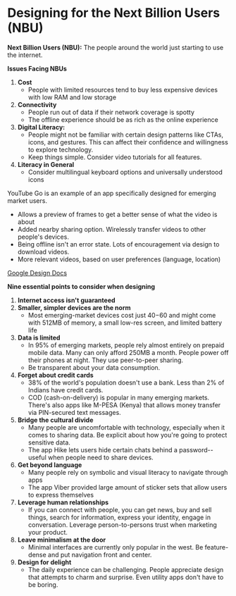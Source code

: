# Designing for the Next Billion Users (NBU)

**Next Billion Users (NBU):** The people around the world just starting to use the internet.



**Issues Facing NBUs**

1. **Cost** 
   - People with limited resources tend to buy less expensive devices with low RAM and low storage
2. **Connectivity**
   - People run out of data if their network coverage is spotty
   - The offline experience should be as rich as the online experience
3. **Digital Literacy:**
   - People might not be familiar with certain design patterns like CTAs, icons, and gestures. This can affect their confidence and willingness to explore technology.
   - Keep things simple. Consider video tutorials for all features.
4. **Literacy in General**
   - Consider multilingual keyboard options and universally understood icons



YouTube Go is an example of an app specifically designed for emerging market users.

- Allows a preview of frames to get a better sense of what the video is about
- Added nearby sharing option. Wirelessly transfer videos to other people's devices.
- Being offline isn't an error state. Lots of encouragement via design to download videos.
- More relevant videos, based on user preferences (language, location)



[Google Design Docs](https://design.google/library/ux-next-billion-users/)



**Nine essential points to consider when designing**

1. **Internet access isn't guaranteed**
2. **Smaller, simpler devices are the norm**
   - Most emerging-market devices cost just $40-$60 and might come with 512MB of memory, a small low-res screen, and limited battery life
3. **Data is limited**
   - In 95% of emerging markets, people rely almost entirely on prepaid mobile data. Many can only afford 250MB a month. People power off their phones at night. They use peer-to-peer sharing.
   - Be transparent about your data consumption.
4. **Forget about credit cards**
   - 38% of the world's population doesn't use a bank. Less than 2% of Indians have credit cards.
   - COD (cash-on-delivery) is popular in many emerging markets. There's also apps like M-PESA (Kenya) that allows money transfer via PIN-secured text messages.
5. **Bridge the cultural divide**
   - Many people are uncomfortable with technology, especially when it comes to sharing data. Be explicit about how you're going to protect sensitive data.
   - The app Hike lets users hide certain chats behind a password--useful when people need to share devices.
6. **Get beyond language**
   - Many people rely on symbolic and visual literacy to navigate through apps
   - The app Viber provided large amount of sticker sets that allow users to express themselves
7. **Leverage human relationships**
   - If you can connect with people, you can get news, buy and sell things, search for information, express your identity, engage in conversation. Leverage person-to-persons trust when marketing your product.
8. **Leave minimalism at the door**
   - Minimal interfaces are currently only popular in the west. Be feature-dense and put navigation front and center.
9. **Design for delight**
   - The daily experience can be challenging. People appreciate design that attempts to charm and surprise. Even utility apps don't have to be boring.